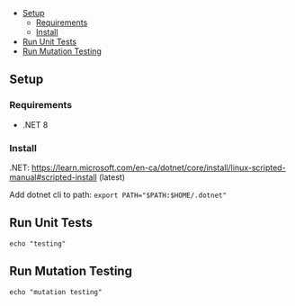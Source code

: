 - [Setup](#setup)
  - [Requirements](#requirements)
  - [Install](#install)
- [Run Unit Tests](#run-unit-tests)
- [Run Mutation Testing](#run-mutation-testing)

## Setup

### Requirements

- .NET 8

### Install

.NET: https://learn.microsoft.com/en-ca/dotnet/core/install/linux-scripted-manual#scripted-install (latest)

Add dotnet cli to path: `export PATH="$PATH:$HOME/.dotnet"`

## Run Unit Tests

`echo "testing"`

## Run Mutation Testing

`echo "mutation testing"`

